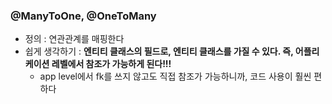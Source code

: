### @ManyToOne, @OneToMany

- 정의 : 연관관계를 매핑한다
- 쉽게 생각하기 : **엔티티 클래스의 필드로, 엔티티 클래스를 가질 수 있다. 즉, 어플리케이션 레벨에서 참조가 가능하게 된다!!!**
  - app level에서 fk를 쓰지 않고도 직접 참조가 가능하니까, 코드 사용이 훨씬 편하다